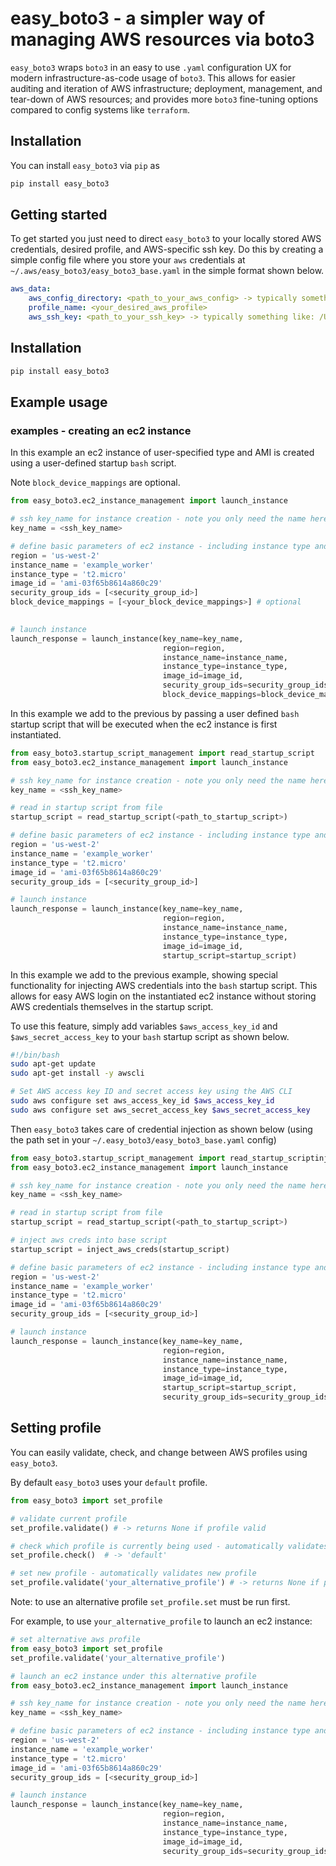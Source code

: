 # easy_boto3 - a simpler way of managing AWS resources via boto3

`easy_boto3` wraps `boto3` in an easy to use `.yaml` configuration UX for modern infrastructure-as-code usage of `boto3`.  This allows for easier auditing and iteration of AWS infrastructure; deployment, management, and tear-down of AWS resources; and provides more `boto3` fine-tuning options compared to config systems like `terraform`.

## Installation

You can install `easy_boto3` via `pip` as

```bash
pip install easy_boto3
```

## Getting started

To get started you just need to direct `easy_boto3` to your locally stored AWS credentials, desired profile, and AWS-specific ssh key.  Do this by creating a simple config file where you store your `aws` credentials at `~/.aws/easy_boto3/easy_boto3_base.yaml` in the simple format shown below.

```yaml
aws_data:
    aws_config_directory: <path_to_your_aws_config> -> typically something like: /Users/<my_user>/.aws
    profile_name: <your_desired_aws_profile>
    aws_ssh_key: <path_to_your_ssh_key> -> typically something like: /Users/<my_user>/.ssh/<your_aws_key>
```




## Installation

```bash
pip install easy_boto3
```

## Example usage
### examples - creating an ec2 instance 

In this example an ec2 instance of user-specified type and AMI is created using a user-defined startup `bash` script.  

Note `block_device_mappings` are optional.

```python 
from easy_boto3.ec2_instance_management import launch_instance

# ssh key_name for instance creation - note you only need the name here (not the path)
key_name = <ssh_key_name>

# define basic parameters of ec2 instance - including instance type and ami
region = 'us-west-2'
instance_name = 'example_worker'
instance_type = 't2.micro'
image_id = 'ami-03f65b8614a860c29'
security_group_ids = [<security_group_id>]
block_device_mappings = [<your_block_device_mappings>] # optional

    
# launch instance
launch_response = launch_instance(key_name=key_name,
                                  region=region,
                                  instance_name=instance_name,
                                  instance_type=instance_type,
                                  image_id=image_id,
                                  security_group_ids=security_group_ids,
                                  block_device_mappings=block_device_mappings)

```

In this example we add to the previous by passing a user defined `bash` startup script that will be executed when the ec2 instance is first instantiated.


```python
from easy_boto3.startup_script_management import read_startup_script
from easy_boto3.ec2_instance_management import launch_instance

# ssh key_name for instance creation - note you only need the name here (not the path)
key_name = <ssh_key_name>

# read in startup script from file
startup_script = read_startup_script(<path_to_startup_script>)

# define basic parameters of ec2 instance - including instance type and ami
region = 'us-west-2'
instance_name = 'example_worker'
instance_type = 't2.micro'
image_id = 'ami-03f65b8614a860c29'
security_group_ids = [<security_group_id>]

# launch instance
launch_response = launch_instance(key_name=key_name,
                                  region=region,
                                  instance_name=instance_name,
                                  instance_type=instance_type,
                                  image_id=image_id,
                                  startup_script=startup_script)
```

In this example we add to the previous example, showing special functionality for injecting AWS credentials into the `bash` startup script.  This allows for easy AWS login on the instantiated ec2 instance without storing AWS credentials themselves in the startup script.

To use this feature, simply add variables `$aws_access_key_id` and `$aws_secret_access_key` to your `bash` startup script as shown below.

```bash
#!/bin/bash
sudo apt-get update
sudo apt-get install -y awscli

# Set AWS access key ID and secret access key using the AWS CLI
sudo aws configure set aws_access_key_id $aws_access_key_id
sudo aws configure set aws_secret_access_key $aws_secret_access_key
```

Then `easy_boto3` takes care of credential injection as shown below (using the path set in your `~/.easy_boto3/easy_boto3_base.yaml` config)

```python
from easy_boto3.startup_script_management import read_startup_scriptinject_aws_creds
from easy_boto3.ec2_instance_management import launch_instance

# ssh key_name for instance creation - note you only need the name here (not the path)
key_name = <ssh_key_name>

# read in startup script from file
startup_script = read_startup_script(<path_to_startup_script>)

# inject aws creds into base script
startup_script = inject_aws_creds(startup_script)

# define basic parameters of ec2 instance - including instance type and ami
region = 'us-west-2'
instance_name = 'example_worker'
instance_type = 't2.micro'
image_id = 'ami-03f65b8614a860c29'
security_group_ids = [<security_group_id>]

# launch instance
launch_response = launch_instance(key_name=key_name,
                                  region=region,
                                  instance_name=instance_name,
                                  instance_type=instance_type,
                                  image_id=image_id,
                                  startup_script=startup_script,
                                  security_group_ids=security_group_ids)
```


## Setting profile

You can easily validate, check, and change between AWS profiles using `easy_boto3`.

By default `easy_boto3` uses your `default` profile.

```python 
from easy_boto3 import set_profile

# validate current profile
set_profile.validate() # -> returns None if profile valid

# check which profile is currently being used - automatically validates
set_profile.check()  # -> 'default'

# set new profile - automatically validates new profile
set_profile.validate('your_alternative_profile') # -> returns None if profile is valid

```

Note: to use an alternative profile `set_profile.set` must be run first.

For example, to use `your_alternative_profile` to launch an ec2 instance:

```python
# set alternative aws profile
from easy_boto3 import set_profile
set_profile.validate('your_alternative_profile')

# launch an ec2 instance under this alternative profile
from easy_boto3.ec2_instance_management import launch_instance

# ssh key_name for instance creation - note you only need the name here (not the path)
key_name = <ssh_key_name>

# define basic parameters of ec2 instance - including instance type and ami
region = 'us-west-2'
instance_name = 'example_worker'
instance_type = 't2.micro'
image_id = 'ami-03f65b8614a860c29'
security_group_ids = [<security_group_id>]

# launch instance
launch_response = launch_instance(key_name=key_name,
                                  region=region,
                                  instance_name=instance_name,
                                  instance_type=instance_type,
                                  image_id=image_id,
                                  security_group_ids=security_group_ids)
```